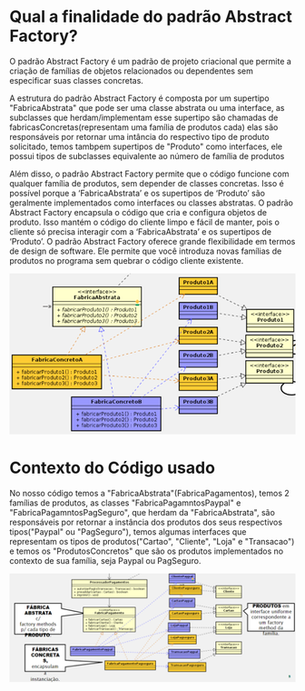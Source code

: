 # Qual a finalidade do padrão Abstract Factory? 

O padrão Abstract Factory é um padrão de projeto criacional que permite a criação de famílias de objetos relacionados ou dependentes sem especificar suas classes concretas.

A estrutura do padrão Abstract Factory é composta por um supertipo "FabricaAbstrata" que pode ser uma classe abstrata ou uma interface, as subclasses que herdam/implementam esse supertipo são chamadas de fabricasConcretas(representam uma família de produtos cada) elas são responsáveis por retornar uma intância do respectivo tipo de produto solicitado, temos tambpem supertipos de "Produto" como interfaces, ele possui tipos de subclasses equivalente ao número de família de produtos

Além disso, o padrão Abstract Factory permite que o código funcione com qualquer família de produtos, sem depender de classes concretas. Isso é possível porque a ‘FabricaAbstrata’ e os supertipos de ‘Produto’ são geralmente implementados como interfaces ou classes abstratas. O padrão Abstract Factory encapsula o código que cria e configura objetos de produto. Isso mantém o código do cliente limpo e fácil de manter, pois o cliente só precisa interagir com a ‘FabricaAbstrata’ e os supertipos de ‘Produto’. O padrão Abstract Factory oferece grande flexibilidade em termos de design de software. Ele permite que você introduza novas famílias de produtos no programa sem quebrar o código cliente existente.

![UML](UML/UML-Abstract-Factory.png)

# Contexto do Código usado

No nosso código temos a "FabricaAbstrata"(FabricaPagamentos), temos 2 famílias de produtos, as classes "FabricaPagamntosPaypal" e "FabricaPagamntosPagSeguro", que herdam da "FabricaAbstrata", são responsáveis por retornar a instância dos produtos dos seus respectivos tipos("Paypal" ou "PagSeguro"), temos algumas interfaces que representam os tipos de produtos("Cartao", "Cliente", "Loja" e "Transacao") e temos os "ProdutosConcretos" que são os produtos implementados no contexto de sua família, seja Paypal ou PagSeguro.


![UML do Problema](UML/UML-Abstract-Factory-Pagamentos.png)